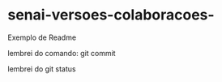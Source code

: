 # senai-versoes-colaboracoes-

Exemplo de Readme

lembrei do comando: git commit

lembrei do git status